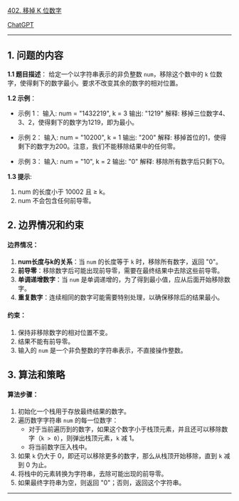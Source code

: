 [402. 移掉 K 位数字](https://leetcode.cn/problems/remove-k-digits)

[ChatGPT](https://chat.openai.com/share/844b5be5-96b6-47fc-8cc1-b831d75ae397)

---

## 1. 问题的内容
**1.1 题目描述**：
给定一个以字符串表示的非负整数 `num`，移除这个数中的 `k` 位数字，使得剩下的数字最小。要求不改变其余的数字的相对位置。

**1.2 示例**：
- 示例 1：
  输入: num = "1432219", k = 3
  输出: "1219"
  解释: 移掉三位数字4、3、2，使得剩下的数字为1219，即为最小。

- 示例 2：
  输入: num = "10200", k = 1
  输出: "200"
  解释: 移掉首位的1，使得剩下的数字为200。注意，我们不能移除结果中的任何零。

- 示例 3：
  输入: num = "10", k = 2
  输出: "0"
  解释: 移除所有数字后只剩下0。

**1.3 提示**:
1. num 的长度小于 10002 且 ≥ k。
2. num 不会包含任何前导零。

## 2. 边界情况和约束
#### 边界情况：
1. **num长度与k的关系**：当 `num` 的长度等于 `k` 时，移除所有数字，返回 "0"。
2. **前导零**：移除数字后可能出现前导零，需要在最终结果中去除这些前导零。
3. **单调递增数字**：当 `num` 是单调递增的，为了得到最小值，应从后面开始移除数字。
4. **重复数字**：连续相同的数字可能需要特别处理，以确保移除后的结果最小。

#### 约束：
1. 保持非移除数字的相对位置不变。
2. 结果不能有前导零。
3. 输入的 `num` 是一个非负整数的字符串表示，不直接操作整数。

## 3. 算法和策略
#### 算法步骤：
1. 初始化一个栈用于存放最终结果的数字。
2. 遍历数字字符串 `num` 的每一位数字：
   - 对于当前遍历到的数字，如果这个数字小于栈顶元素，并且还可以移除数字（`k > 0`），则弹出栈顶元素，`k` 减 1。
   - 将当前数字压入栈中。
3. 如果 `k` 仍大于 0，即还可以移除更多的数字，那么从栈顶开始移除，直到 `k` 减到 0 为止。
4. 将栈中的元素转换为字符串，去除可能出现的前导零。
5. 如果最终字符串为空，则返回 "0"；否则，返回这个字符串。

---


